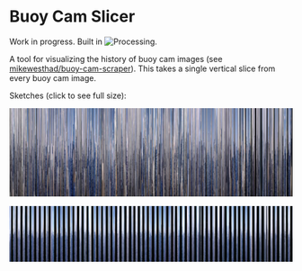 # Buoy Cam Slicer

Work in progress. Built in ![Processing](https://processing.org/).

A tool for visualizing the history of buoy cam images (see [mikewesthad/buoy-cam-scraper](https://github.com/mikewesthad/buoy-cam-scraper)). This takes a single vertical slice from every buoy cam image.

Sketches (click to see full size):

[![](slices/41424.png)](https://raw.githubusercontent.com/mikewesthad/buoy-cam-slicer/master/slices/41424.png)

[![](slices/41048.png)](https://raw.githubusercontent.com/mikewesthad/buoy-cam-slicer/master/slices/41048.png)
